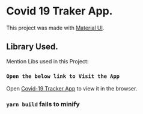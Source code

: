 # Covid 19 Traker App.

This project was made with [Material UI](https://material-ui.com/).

## Library Used.

Mention Libs used in this Project:

### `Open the below link to Visit the App`

Open [Covid-19 Tracker App](http://covidtracker-shahzad.surge.sh/) to view it in the browser.

### `yarn build` fails to minify
